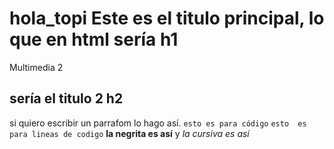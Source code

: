 # hola_topi Este es el titulo principal, lo que en html sería h1
Multimedia 2
## sería el titulo 2 h2
si quiero escribir un parrafom lo hago así. `esto es para código`
`esto 
es
para
lineas
de
codigo`
**la negrita es así** y *la cursiva es así*
